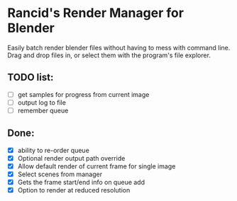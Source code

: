 # Rancid's Render Manager for Blender

Easily batch render blender files without having to mess with command line. Drag and drop files in, or select them with the program's file explorer.

## TODO list:

- [ ] get samples for progress from current image
- [ ] output log to file
- [ ] remember queue

## Done:

- [x] ability to re-order queue
- [x] Optional render output path override
- [x] Allow default render of current frame for single image
- [x] Select scenes from manager
- [x] Gets the frame start/end info on queue add
- [x] Option to render at reduced resolution
